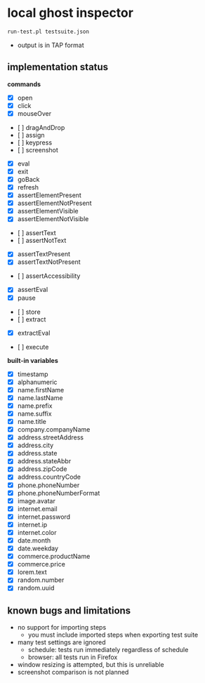 # local ghost inspector

```sh
run-test.pl testsuite.json
```

- output is in TAP format

## implementation status

**commands**

- [x] open
- [x] click
- [x] mouseOver
- [ ] dragAndDrop
- [ ] assign
- [ ] keypress
- [ ] screenshot
- [x] eval
- [x] exit
- [x] goBack
- [x] refresh
- [x] assertElementPresent
- [x] assertElementNotPresent
- [x] assertElementVisible
- [x] assertElementNotVisible
- [ ] assertText
- [ ] assertNotText
- [x] assertTextPresent
- [x] assertTextNotPresent
- [ ] assertAccessibility
- [x] assertEval
- [x] pause
- [ ] store
- [ ] extract
- [x] extractEval
- [ ] execute

**built-in variables**

- [x] timestamp
- [x] alphanumeric
- [x] name.firstName
- [x] name.lastName
- [x] name.prefix
- [x] name.suffix
- [x] name.title
- [x] company.companyName
- [x] address.streetAddress
- [x] address.city
- [x] address.state
- [x] address.stateAbbr
- [x] address.zipCode
- [x] address.countryCode
- [x] phone.phoneNumber
- [x] phone.phoneNumberFormat
- [x] image.avatar
- [x] internet.email
- [x] internet.password
- [x] internet.ip
- [x] internet.color
- [x] date.month
- [x] date.weekday
- [x] commerce.productName
- [x] commerce.price
- [x] lorem.text
- [x] random.number
- [x] random.uuid

## known bugs and limitations

- no support for importing steps
    - you must include imported steps when exporting test suite
- many test settings are ignored
    - schedule: tests run immediately regardless of schedule
    - browser: all tests run in Firefox
- window resizing is attempted, but this is unreliable
- screenshot comparison is not planned

